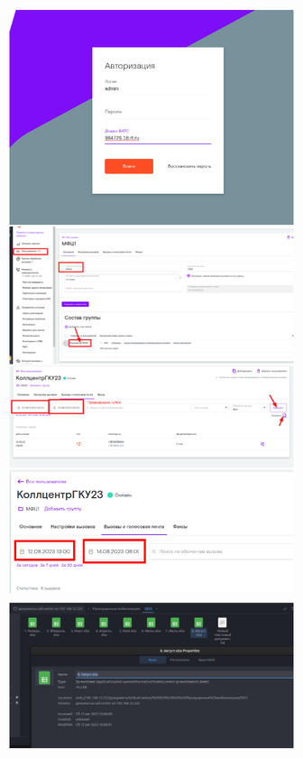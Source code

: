 
![](../Files/Pasted%20image%2020230814100224.png)
![](../Files/Pasted%20image%2020230814100326.png)
![](../Files/Pasted%20image%2020230814100455.png)
![](../Files/Pasted%20image%2020230814101038.png)

![](../Files/Pasted%20image%2020230814100731.png)

